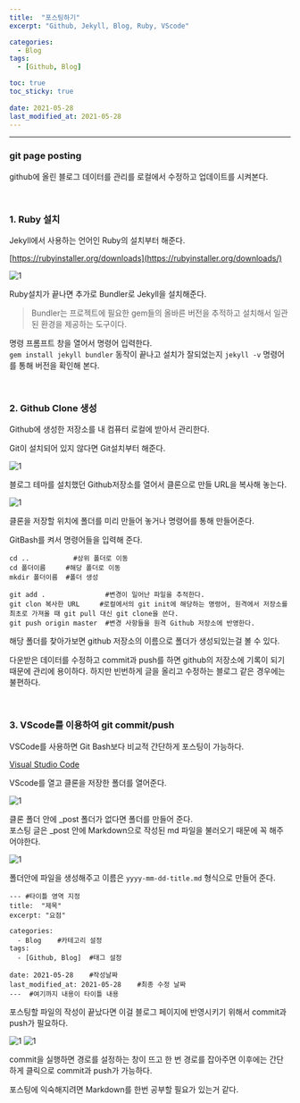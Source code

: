 ```yaml
---
title:  "포스팅하기"
excerpt: "Github, Jekyll, Blog, Ruby, VScode"

categories:
  - Blog
tags:
  - [Github, Blog]

toc: true
toc_sticky: true
 
date: 2021-05-28
last_modified_at: 2021-05-28
---  
```


***

### git page posting
github에 올린 블로그 데이터를 관리를 로컬에서 수정하고 업데이트를 시켜본다.  

<br/>  

### 1. Ruby 설치  
  
Jekyll에서 사용하는 언어인 Ruby의 설치부터 해준다.
  
[https://rubyinstaller.org/downloads](https://rubyinstaller.org/downloads/)  
  
 ![1](/assets/images/20210528_Posting/1.png)  

Ruby설치가 끝나면 추가로 Bundler로 Jekyll을 설치해준다.  
  
>Bundler는 프로젝트에 필요한 gem들의 올바른 버전을 추적하고 설치해서 일관된 환경을 제공하는 도구이다.  
  
명령 프롬프트 창을 열어서 명령어 입력한다.  
`gem install jekyll bundler` 동작이 끝나고  설치가 잘되었는지 `jekyll -v` 명령어를 통해 버전을 확인해 본다.  

<br/>
 
### 2. Github Clone 생성  
  
Github에 생성한 저장소를 내 컴퓨터 로컬에 받아서 관리한다.  
  
Git이 설치되어 있지 않다면 Git설치부터 해준다.  

 ![1](/assets/images/20210528_Posting/2.png)  
  
블로그 테마를 설치했던 Github저장소를 열어서 클론으로 만들 URL을 복사해 놓는다.  

 ![1](/assets/images/20210528_Posting/3.png)  
  
클론을 저장할 위치에 폴더를 미리 만들어 놓거나 명령어를 통해 만들어준다.
  
GitBash를 켜서 명령어들을 입력해 준다.  
  
```
cd ..           #상위 폴더로 이동
cd 폴더이름     #해당 폴더로 이동
mkdir 폴더이름  #폴더 생성

git add .               #변경이 일어난 파일을 추적한다.
git clon 복사한 URL     #로컬에서의 git init에 해당하는 명령어, 원격에서 저장소를 최초로 가져올 때 git pull 대신 git clone을 쓴다. 
git push origin master  #변경 사항들을 원격 Github 저장소에 반영한다.
```  
  
해당 폴더를 찾아가보면 github 저장소의 이름으로 폴더가 생성되있는걸 볼 수 있다.  

다운받은 데이터를 수정하고 commit과 push를 하면 github의 저장소에 기록이 되기 때문에 관리에 용이하다. 하지만 빈번하게 글을 올리고 수정하는 블로그 같은 경우에는 불편하다.

<br/> 

### 3. VScode를 이용하여 git commit/push    
VSCode를 사용하면 Git Bash보다 비교적 간단하게 포스팅이 가능하다.
  
[Visual Studio Code](https://code.visualstudio.com/)  
  
VScode를 열고 클론을 저장한 폴더를 열어준다.  
  
 ![1](/assets/images/20210528_Posting/4.png)  
  
클론 폴더 안에 _post 폴더가 없다면 폴더를 만들어 준다.  
포스팅 글은 _post 안에 Markdown으로 작성된 md 파일을 불러오기 때문에 꼭 해주어야한다.  
  
 ![1](/assets/images/20210528_Posting/5.png)  
  
폴더안에 파일을 생성해주고 이름은 `yyyy-mm-dd-title.md` 형식으로 만들어 준다.  
  
```
--- #타이틀 영역 지정
title:  "제목"
excerpt: "요점"

categories:
  - Blog    #카테고리 설정
tags:
  - [Github, Blog]  #태그 설정
 
date: 2021-05-28    #작성날짜
last_modified_at: 2021-05-28    #최종 수정 날짜
---  #여기까지 내용이 타이틀 내용
```

포스팅할 파일의 작성이 끝났다면 이걸 블로그 페이지에 반영시키기 위해서 commit과 push가 필요하다.  

 ![1](/assets/images/20210528_Posting/6.png)
 ![1](/assets/images/20210528_Posting/7.png)

commit을 실행하면 경로를 설정하는 창이 뜨고 한 번 경로를 잡아주면 이후에는 간단하게 클릭으로 commit과 push가 가능하다.  

포스팅에 익숙해지려면 Markdown를 한번 공부할 필요가 있는거 같다.
